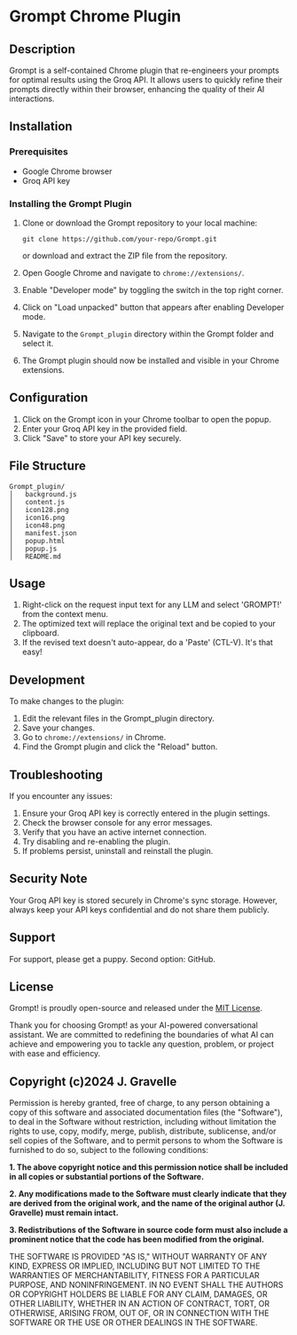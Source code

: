 # Grompt Chrome Plugin

## Description
Grompt is a self-contained Chrome plugin that re-engineers your prompts for optimal results using the Groq API. It allows users to quickly refine their prompts directly within their browser, enhancing the quality of their AI interactions.

## Installation

### Prerequisites
- Google Chrome browser
- Groq API key

### Installing the Grompt Plugin

1. Clone or download the Grompt repository to your local machine:
   ```
   git clone https://github.com/your-repo/Grompt.git
   ```
   or download and extract the ZIP file from the repository.

2. Open Google Chrome and navigate to `chrome://extensions/`.

3. Enable "Developer mode" by toggling the switch in the top right corner.

4. Click on "Load unpacked" button that appears after enabling Developer mode.

5. Navigate to the `Grompt_plugin` directory within the Grompt folder and select it.

6. The Grompt plugin should now be installed and visible in your Chrome extensions.

## Configuration

1. Click on the Grompt icon in your Chrome toolbar to open the popup.
2. Enter your Groq API key in the provided field.
3. Click "Save" to store your API key securely.

## File Structure

```
Grompt_plugin/
│   background.js
│   content.js
│   icon128.png
│   icon16.png
│   icon48.png
│   manifest.json
│   popup.html
│   popup.js
│   README.md
```

## Usage

1. Right-click on the request input text for any LLM and select 'GROMPT!' from the context menu.
2. The optimized text will replace the original text and be copied to your clipboard.
3. If the revised text doesn't auto-appear, do a 'Paste' (CTL-V). It's that easy!

## Development

To make changes to the plugin:

1. Edit the relevant files in the Grompt_plugin directory.
2. Save your changes.
3. Go to `chrome://extensions/` in Chrome.
4. Find the Grompt plugin and click the "Reload" button.

## Troubleshooting

If you encounter any issues:

1. Ensure your Groq API key is correctly entered in the plugin settings.
2. Check the browser console for any error messages.
3. Verify that you have an active internet connection.
4. Try disabling and re-enabling the plugin.
5. If problems persist, uninstall and reinstall the plugin.

## Security Note

Your Groq API key is stored securely in Chrome's sync storage. However, always keep your API keys confidential and do not share them publicly.

## Support

For support, please get a puppy.  Second option: GitHub.

## License

Grompt! is proudly open-source and released under the [MIT License](https://opensource.org/licenses/MIT).

Thank you for choosing Grompt! as your AI-powered conversational assistant. We are committed to redefining the boundaries of what AI can achieve and empowering you to tackle any question, problem, or project with ease and efficiency.

## Copyright (c)2024 J. Gravelle

Permission is hereby granted, free of charge, to any person obtaining a copy of this software and associated documentation files (the "Software"), to deal in the Software without restriction, including without limitation the rights to use, copy, modify, merge, publish, distribute, sublicense, and/or sell copies of the Software, and to permit persons to whom the Software is furnished to do so, subject to the following conditions:

**1. The above copyright notice and this permission notice shall be included in all copies or substantial portions of the Software.**

**2. Any modifications made to the Software must clearly indicate that they are derived from the original work, and the name of the original author (J. Gravelle) must remain intact.**

**3. Redistributions of the Software in source code form must also include a prominent notice that the code has been modified from the original.**

THE SOFTWARE IS PROVIDED "AS IS," WITHOUT WARRANTY OF ANY KIND, EXPRESS OR IMPLIED, INCLUDING BUT NOT LIMITED TO THE WARRANTIES OF MERCHANTABILITY, FITNESS FOR A PARTICULAR PURPOSE, AND NONINFRINGEMENT. IN NO EVENT SHALL THE AUTHORS OR COPYRIGHT HOLDERS BE LIABLE FOR ANY CLAIM, DAMAGES, OR OTHER LIABILITY, WHETHER IN AN ACTION OF CONTRACT, TORT, OR OTHERWISE, ARISING FROM, OUT OF, OR IN CONNECTION WITH THE SOFTWARE OR THE USE OR OTHER DEALINGS IN THE SOFTWARE.

